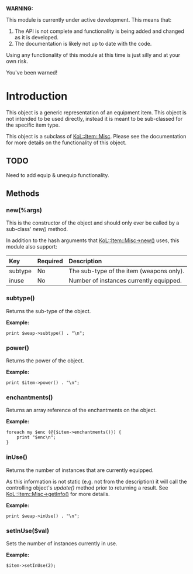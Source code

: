 **WARNING:**

This module is currently under active development. This means that:

  1. The API is not complete and functionality is being added and changed as it is developed.
  1. The documentation is likely not up to date with the code.

Using any functionality of this module at this time is just silly and at your own risk.

You've been warned!



# Introduction #

This object is a generic representation of an equipment item. This object is not intended to be used directly, instead it is meant to be sub-classed for the specific item type.

This object is a subclass of [KoL::Item::Misc](PerlKoLItemMisc.md). Please see the documentation for more details on the functionality of this object.

## TODO ##

Need to add equip & unequip functionality.

## Methods ##
### new(%args) ###
This is the constructor of the object and should only ever be called by a sub-class' _new()_ method.

In addition to the hash arguments that [KoL::Item::Misc->new()](PerlKoLItemMisc#new(%args).md) uses, this module also support:

| **Key** | **Required** | **Description** |
|:--------|:-------------|:----------------|
| subtype | No | The sub-type of the item (weapons only). |
| inuse | No | Number of instances currently equipped. |

### subtype() ###
Returns the sub-type of the object.

**Example:**
```
print $weap->subtype() . "\n";
```

### power() ###
Returns the power of the object.

**Example:**
```
print $item->power() . "\n";
```

### enchantments() ###
Returns an array reference of the enchantments on the object.

**Example:**
```
foreach my $enc (@{$item->enchantments()}) {
    print "$enc\n";
}
```

### inUse() ###
Returns the number of instances that are currently equipped.

As this information is not static (e.g. not from the description) it will call the controlling object's _update()_ method prior to returning a result. See [KoL::Item::Misc->getInfo()](PerlKoLItemMisc#getInfo($key).md) for more details.

**Example:**
```
print $weap->inUse() . "\n";
```

### setInUse($val) ###
Sets the number of instances currently in use.

**Example:**
```
$item->setInUse(2);
```
